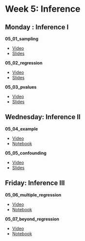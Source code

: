 # Week 5: Inference

## Monday : Inference I

**05_01_sampling**
- [Video](https://youtu.be/u22kuRciNy8)
- [Slides](https://github.com/COGS108/Lectures-Fa20/blob/master/05_analysis/05_01_sampling.pdf)

**05_02_regression**
- [Video](https://youtu.be/JWKcYCW_V4Q)
- [Slides](https://github.com/COGS108/Lectures-Fa20/blob/master/05_analysis/05_02_regression.pdf)

**05_03_pvalues**
- [Video](https://youtu.be/rpxtsBbxMLc)
- [Slides](https://github.com/COGS108/Lectures-Fa20/blob/master/05_analysis/05_03_pvalues.pdf)


## Wednesday: Inference II

**05_04_example**
- [Video](https://youtu.be/85Ie_P7jfWM)
- [Notebook](https://github.com/COGS108/Lectures-Fa20/blob/master/05_analysis/05_04_example.ipynb)

**05_05_confounding**
- [Video](https://youtu.be/o8LQN3fYI4Y)
- [Slides](https://github.com/COGS108/Lectures-Fa20/blob/master/05_analysis/05_05_confounding.pdf)


## Friday: Inference III

**05_06_multiple_regression**
- [Video](https://youtu.be/ymz2K2ODTyY)
- [Notebook](https://github.com/COGS108/Lectures-Fa20/blob/master/05_analysis/05_06_multiple_regression.ipynb)

**05_07_beyond_regression**
- [Video](https://youtu.be/aCH_wUjOlcc)
- [Notebook](https://github.com/COGS108/Lectures-Fa20/blob/master/05_analysis/05_07_beyond_regression.ipynb)

